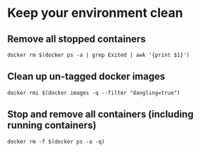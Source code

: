 # Keep your environment clean


## Remove all stopped containers
````shell
docker rm $(docker ps -a | grep Exited | awk '{print $1}')
````

## Clean up un-tagged docker images
````shell
docker rmi $(docker images -q --filter "dangling=true")
````

## Stop and remove all containers (including running containers)
````shell
docker rm -f $(docker ps -a -q)
````

